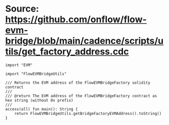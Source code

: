 # Source: https://github.com/onflow/flow-evm-bridge/blob/main/cadence/scripts/utils/get_factory_address.cdc

```
import "EVM"

import "FlowEVMBridgeUtils"

/// Returns the EVM address of the FlowEVMBridgeFactory solidity contract
///
/// @return The EVM address of the FlowEVMBridgeFactory contract as hex string (without 0x prefix)
///
access(all) fun main(): String {
    return FlowEVMBridgeUtils.getBridgeFactoryEVMAddress().toString()
}
```